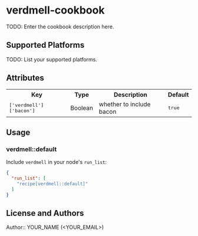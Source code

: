 # verdmell-cookbook

TODO: Enter the cookbook description here.

## Supported Platforms

TODO: List your supported platforms.

## Attributes

<table>
  <tr>
    <th>Key</th>
    <th>Type</th>
    <th>Description</th>
    <th>Default</th>
  </tr>
  <tr>
    <td><tt>['verdmell']['bacon']</tt></td>
    <td>Boolean</td>
    <td>whether to include bacon</td>
    <td><tt>true</tt></td>
  </tr>
</table>

## Usage

### verdmell::default

Include `verdmell` in your node's `run_list`:

```json
{
  "run_list": [
    "recipe[verdmell::default]"
  ]
}
```

## License and Authors

Author:: YOUR_NAME (<YOUR_EMAIL>)
